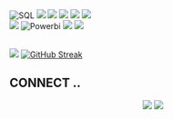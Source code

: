                
<div id="header" align="left">
  <img src="https://img.shields.io/badge/SQL-0076D6?style=for-the-badge&logo=mysql&logoColor=white" alt="SQL"/>
  </a>
  <img src ="https://img.shields.io/badge/c-%2300599C.svg?style=for-the-badge&logo=c&logoColor=white">
  </a>
  <img src ="https://img.shields.io/badge/Flutter-%2302569B.svg?style=for-the-badge&logo=Flutter&logoColor=white">
  </a>
  <img src ="https://img.shields.io/badge/github-%23121011.svg?style=for-the-badge&logo=github&logoColor=white">
  </a>
  <img src="https://img.shields.io/badge/python%20-%2314354C.svg?&style=for-the-badge&logo=python&logoColor=white">
  </a>
  <img src="https://img.shields.io/badge/git%20-%23F05033.svg?&style=for-the-badge&logo=git&logoColor=white"/>
  </a>
</div>
<div id="header" align="left">
<img src="http://img.shields.io/badge/-VS%20Code-000000?style=for-the-badge&logo=Visual-studio-code&logoColor=blue">

  </a>
  <img src="https://img.shields.io/badge/Power_BI-008484?style=for-the-badge&logo=Power-BI&logoColor=white" alt="Powerbi"/>
  </a>
  <img src="https://img.shields.io/badge/kotlin-%237F52FF.svg?style=for-the-badge&logo=kotlin&logoColor=white"/>
  </a>
  <img src="https://img.shields.io/badge/jupyter-%23FA0F00.svg?style=for-the-badge&logo=jupyter&logoColor=white"/>
  </a>
</div>
<br>

<img src="https://github-readme-stats.vercel.app/api?username=APARNNARAJU&show_icons=true&title_color=CD853F&icon_color=CD853F&text_color=E5E2E3&bg_color=000000"> [![GitHub Streak](http://github-readme-streak-stats.herokuapp.com?user=APARNNARAJU&theme=dark&background=000000)](https://git.io/streak-stats)

## CONNECT ..

<div align="center"> 
 <a href="https://discord.com/users/913395650266296380" target="_blank"><img src="https://img.shields.io/badge/Discord-7289DA?style=for-the-badge&logo=discord&logoColor=white" target="_blank"></a> 
  <a href="https://www.linkedin.com/in/aparnnaraju" target="_blank"><img src="https://img.shields.io/badge/-LinkedIn-%230077B5?style=for-the-badge&logo=linkedin&logoColor=white" target="_blank"></a> 
  
</div>
<!-- <p align="center">
  <a href="https://www.linkedin.com/in/aparnnaraju/"><img width="32px" alt="LinkedIn" title="LinkedIn" src="https://i.imgur.com/yRpa1dQ.png"/></a>
  &#8287;&#8287;&#8287;&#8287;&#8287;
  <a href="https://discord.com/users/913395650266296380" alt="Discord" title="Discord Server"><img width="32px" src="https://i.imgur.com/OViZO8J.png"/></a>
  &#8287;&#8287;&#8287;&#8287;&#8287;
  ;
  <a href="http://eyl327.mywebcommunity.org/promos/"><img width="32px" alt="Free Stuff" title="Free gifts for you" src="https://i.imgur.com/0uVwkoZ.png"/></a> &#8287;&#8287;&#8287;&#8287;&#8287;
</p>









